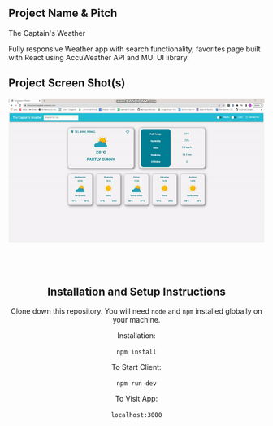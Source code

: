 ## Project Name & Pitch

The Captain's Weather 

Fully responsive Weather app with search functionality, favorites page built with React using AccuWeather API and MUI UI library.


## Project Screen Shot(s)
 
<div align="center">

![](./readme/captaindemo.gif)
<br/>
<br/>
<br/>
<br/>
## Installation and Setup Instructions


Clone down this repository. You will need `node` and `npm` installed globally on your machine.  

Installation:

`npm install`  

To Start Client:

`npm run dev`

To Visit App:

`localhost:3000`  
